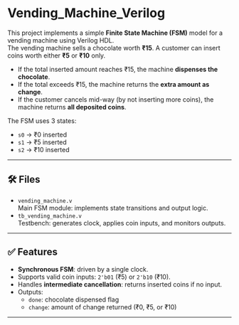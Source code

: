 # Vending_Machine_Verilog

This project implements a simple **Finite State Machine (FSM)** model for a vending machine using Verilog HDL.  
The vending machine sells a chocolate worth **₹15**. A customer can insert coins worth either **₹5** or **₹10** only.

- If the total inserted amount reaches ₹15, the machine **dispenses the chocolate**.
- If the total exceeds ₹15, the machine returns the **extra amount as change**.
- If the customer cancels mid-way (by not inserting more coins), the machine returns **all deposited coins**.

The FSM uses 3 states:
- `s0` → ₹0 inserted
- `s1` → ₹5 inserted
- `s2` → ₹10 inserted

---

## 🛠️ Files

- `vending_machine.v`  
  Main FSM module: implements state transitions and output logic.
- `tb_vending_machine.v`  
  Testbench: generates clock, applies coin inputs, and monitors outputs.

---

## ✅ Features

- **Synchronous FSM**: driven by a single clock.
- Supports valid coin inputs: `2'b01` (₹5) or `2'b10` (₹10).
- Handles **intermediate cancellation**: returns inserted coins if no input.
- Outputs:
  - `done`: chocolate dispensed flag
  - `change`: amount of change returned (₹0, ₹5, or ₹10)

---
